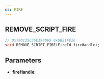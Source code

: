 ```yaml
---
ns: FIRE
---
```

## REMOVE_SCRIPT_FIRE

```c
// 0x790125C36E194069 0x6B21FE26
void REMOVE_SCRIPT_FIRE(FireId fireHandle);
```

## Parameters
* **fireHandle**:
